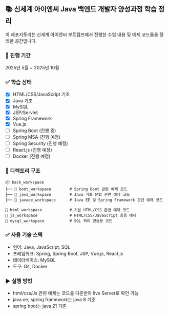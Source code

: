## 📚 신세계 아이엔씨 Java 백엔드 개발자 양성과정 학습 정리
이 레포지토리는 신세계 아이엔씨 부트캠프에서 진행한 수업 내용 및 예제 코드들을 정리한 공간입니다.

### 📅 진행 기간
2025년 5월 ~ 2025년 10월

### ✅ 학습 상태
- [x] HTML/CSS/JavaScript 기초
- [x] Java 기초
- [x] MySQL
- [x] JSP/Servlet
- [x] Spring Framework
- [x] Vue.js
- [ ] Spring Boot (진행 중)
- [ ] Spring MSA (진행 예정)
- [ ] Spring Security (진행 예정)
- [ ] React.js (진행 예정)
- [ ] Docker (진행 예정)

### 📁 디렉토리 구조

```
📦 back_workspace  
├── 📁 boot_workspace        # Spring Boot 관련 예제 코드  
├── 📁 java_workspace        # Java 기초 문법 관련 예제 코드  
├── 📁 javaee_workspace      # Java EE 및 Spring Framework 관련 예제 코드  

📁 html_workspace            # 기본 HTML/CSS 문법 예제 코드  
📁 js_workspace              # HTML/CSS/JavaScript 응용 예제  
📁 mysql_workspace           # SQL 쿼리 연습용 코드
```

### ✅ 사용 기술 스택
- 언어: Java, JavaScript, SQL
- 프레임워크: Spring, Spring Boot, JSP, Vue.js, React.js
- 데이터베이스: MySQL
- 도구: Git, Docker

### ▶️ 실행 방법
- html/css/Js 관련 예제는 코드를 다운받아 live Server로 확인 가능
- java ee, spring framework는 java 8 기준
- spring boot는 java 21 기준

